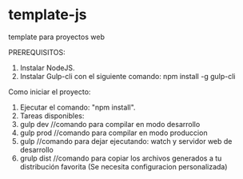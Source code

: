 # template-js
template para proyectos web

PREREQUISITOS:
1. Instalar NodeJS.
2. Instalar Gulp-cli con el siguiente comando:
  npm install -g gulp-cli

Como iniciar el proyecto:
1. Ejecutar el comando: "npm install".
2. Tareas disponibles:
  1. gulp dev   //comando para compilar en modo desarrollo
  2. gulp prod  //comando para compilar en modo produccion
  3. gulp       //comando para dejar ejecutando:  watch y servidor web de desarrollo
  4. grulp dist //comando para copiar los archivos generados a tu distribución favorita (Se necesita configuracion personalizada)

